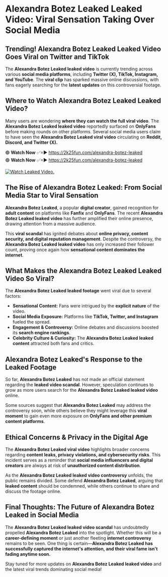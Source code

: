 # Alexandra Botez Leaked Leaked Video: Viral Sensation Taking Over Social Media

## **Trending! Alexandra Botez Leaked Leaked Video Goes Viral on Twitter and TikTok**
The **Alexandra Botez Leaked leaked video** is currently trending across various **social media platforms**, including **Twitter (X), TikTok, Instagram, and YouTube**. The **viral clip** has sparked massive online discussions, with fans eagerly searching for the **latest updates** on this controversial footage.

## **Where to Watch Alexandra Botez Leaked Leaked Video?**
Many users are wondering **where they can watch the full viral video**. The **Alexandra Botez Leaked leaked video** reportedly surfaced on **OnlyFans** before making rounds on other platforms. Several social media users claim to have seen the **Alexandra Botez Leaked viral video** circulating on **Reddit, Discord, and Twitter (X).**

🟢 **Watch Now** ✅=► https://2k25fun.com/alexandra-botez-leaked  
🟢 **Watch Now** ✅=► https://2k25fun.com/alexandra-botez-leaked  

[![Watch Leaked Video.](https://miro.medium.com/v2/resize:fit:828/format:webp/1*cilzJN44JGOrTw9NJCrNHA.gif "Watch Leaked Video")](https://2k25fun.com/alexandra-botez-leaked)

## **The Rise of Alexandra Botez Leaked: From Social Media Star to Viral Sensation**
**Alexandra Botez Leaked**, a popular **digital creator**, gained recognition for **adult content** on platforms like **Fanfix** and **OnlyFans**. The recent **Alexandra Botez Leaked leaked video** has further amplified their online presence, drawing attention from a massive audience.

This **viral scandal** has ignited debates about **online privacy, content security, and digital reputation management**. Despite the controversy, the **Alexandra Botez Leaked leaked video** has only increased their follower count, proving once again how **sensational content dominates the internet**.

## **What Makes the Alexandra Botez Leaked Leaked Video So Viral?**
The **Alexandra Botez Leaked leaked footage** went viral due to several factors:
- **Sensational Content:** Fans were intrigued by the **explicit nature** of the video.
- **Social Media Exposure:** Platforms like **TikTok, Twitter, and Instagram** fueled the spread.
- **Engagement & Controversy:** Online debates and discussions boosted its **search engine rankings**.
- **Celebrity Culture & Curiosity:** The **Alexandra Botez Leaked leaked content** attracted both fans and critics.

## **Alexandra Botez Leaked's Response to the Leaked Footage**
So far, **Alexandra Botez Leaked** has not made an official statement regarding the **leaked video scandal**. However, speculation continues to grow as more users search for the **Alexandra Botez Leaked leaked video** online.

Some sources suggest that **Alexandra Botez Leaked** may address the controversy soon, while others believe they might leverage this **viral moment** to gain even more exposure on **OnlyFans and other premium content platforms**.

## **Ethical Concerns & Privacy in the Digital Age**
The **Alexandra Botez Leaked viral video** highlights broader concerns regarding **content leaks, privacy violations, and cybersecurity risks**. This incident serves as a reminder that **social media influencers and digital creators** are always at risk of **unauthorized content distribution**.

As the **Alexandra Botez Leaked leaked video controversy** unfolds, the public remains divided. Some defend **Alexandra Botez Leaked**, arguing that **leaked content** should be condemned, while others continue to share and discuss the footage online.

## **Final Thoughts: The Future of Alexandra Botez Leaked in Social Media**
The **Alexandra Botez Leaked leaked video scandal** has undoubtedly propelled **Alexandra Botez Leaked** into the spotlight. Whether this will be a **career-defining moment** or just another fleeting **internet controversy** remains to be seen. One thing is certain—**Alexandra Botez Leaked has successfully captured the internet's attention, and their viral fame isn't fading anytime soon.**

Stay tuned for more updates on **Alexandra Botez Leaked leaked video** and the latest viral trends dominating social media!